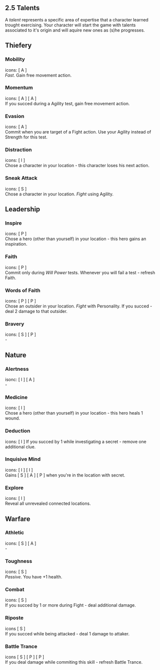 ## 2.5 Talents
A *talent* represents a specific area of expertise that a character learned trought exercising. Your character will start the game with talents associated to it's origin and will aquire new ones as (s)he progresses.

## **Thiefery**

### **Mobility**
icons: [ A ]  
*Fast*. Gain free movement action.

### **Momentum**
icons: [ A ] [ A ]  
If you succed during a Agility test, gain free movement action.

### **Evasion**
icons: [ A ]  
Commit when you are target of a Fight action. Use your Agility instead of Strength for this test.

### **Distraction**
icons: [ I ]  
Chose a character in your location - this character loses his next action.

### **Sneak Attack**
icons: [ S ]  
Chose a character in your location. *Fight* using Agility.

## **Leadership**

### **Inspire**
icons: [ P ]  
Chose a hero (other than yourself) in your location - this hero gains an inspiration.

### **Faith**
icons: [ P ]  
Commit only during *Will Power* tests. Whenever you will fail a test - refresh Faith.

### **Words of Faith**  
icons: [ P ] [ P ]  
Chose an outsider in your location. *Fight* with Personality.
If you succed - deal 2 damage to that outsider.

### **Bravery**
icons: [ S ] [ P ]  
*-*

## **Nature**

### **Alertness**
isonc: [ I ] [ A ]  
*-*

### **Medicine**
icons: [ I ]  
Chose a hero (other than yourself) in your location - this hero heals 1 wound.

### **Deduction**
icons: [ I ]
If you succed by 1 while investigating a secret - remove one additional clue.

### **Inquisive Mind**
icons: [ I ] [ I ]  
Gains [ S ] [ A ] [ P ] when you're in the location with secret.

### **Explore**
icons: [ I ]  
Reveal all unrevealed connected locations.

## **Warfare**

### **Athletic**
icons: [ S ] [ A ]  
*-*

### **Toughness**
icons: [ S ]  
*Passive*. You have +1 health.

### **Combat**
icons: [ S ]  
If you succed by 1 or more during Fight - deal additional damage.

### **Riposte**
icons [ S ]  
If you succed while being attacked - deal 1 damage to attaker.

### **Battle Trance**
icons [ S ] [ P ] [ P ]  
If you deal damage while commiting this skill - refresh Battle Trance.